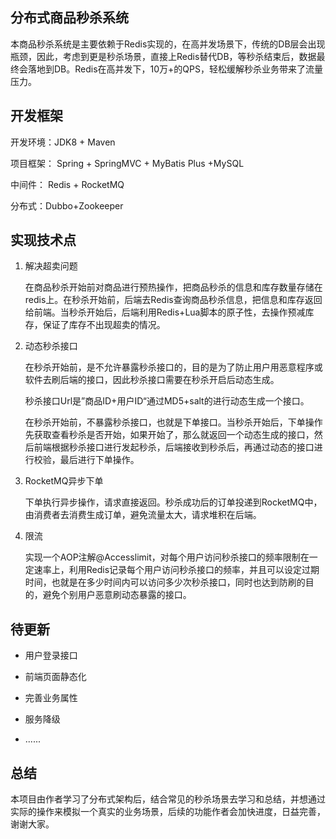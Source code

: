 ## 分布式商品秒杀系统

本商品秒杀系统是主要依赖于Redis实现的，在高并发场景下，传统的DB层会出现瓶颈，因此，考虑到更是秒杀场景，直接上Redis替代DB，等秒杀结束后，数据最终会落地到DB。Redis在高并发下，10万+的QPS，轻松缓解秒杀业务带来了流量压力。



## 开发框架

开发环境：JDK8 + Maven 

项目框架： Spring + SpringMVC + MyBatis Plus +MySQL

中间件： Redis + RocketMQ 

分布式：Dubbo+Zookeeper



## 实现技术点

1. 解决超卖问题

   在商品秒杀开始前对商品进行预热操作，把商品秒杀的信息和库存数量存储在redis上。在秒杀开始前，后端去Redis查询商品秒杀信息，把信息和库存返回给前端。当秒杀开始后，后端利用Redis+Lua脚本的原子性，去操作预减库存，保证了库存不出现超卖的情况。

2. 动态秒杀接口

   在秒杀开始前，是不允许暴露秒杀接口的，目的是为了防止用户用恶意程序或软件去刷后端的接口，因此秒杀接口需要在秒杀开启后动态生成。

   秒杀接口Url是”商品ID+用户ID“通过MD5+salt的进行动态生成一个接口。

   在秒杀开始前，不暴露秒杀接口，也就是下单接口。当秒杀开始后，下单操作先获取查看秒杀是否开始，如果开始了，那么就返回一个动态生成的接口，然后前端根据秒杀接口进行发起秒杀，后端接收到秒杀后，再通过动态的接口进行校验，最后进行下单操作。

3. RocketMQ异步下单

   下单执行异步操作，请求直接返回。秒杀成功后的订单投递到RocketMQ中，由消费者去消费生成订单，避免流量太大，请求堆积在后端。

4. 限流

    实现一个AOP注解@Accesslimit，对每个用户访问秒杀接口的频率限制在一定速率上，利用Redis记录每个用户访问秒杀接口的频率，并且可以设定过期时间，也就是在多少时间内可以访问多少次秒杀接口，同时也达到防刷的目的，避免个别用户恶意刷动态暴露的接口。



## 待更新

+ 用户登录接口

+ 前端页面静态化

+ 完善业务属性

+ 服务降级

+ ......

  

## 总结

本项目由作者学习了分布式架构后，结合常见的秒杀场景去学习和总结，并想通过实际的操作来模拟一个真实的业务场景，后续的功能作者会加快进度，日益完善，谢谢大家。
